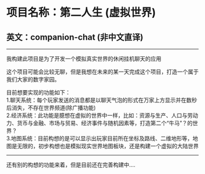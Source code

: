 # 项目名称：第二人生 (虚拟世界)
## 英文：companion-chat (非中文直译)
---
我构建此项目是为了开发一个模拟真实世界的休闲挂机聊天的应用

这个项目可能会比较无聊，但是我想在未来的某一天完成这个项目，打造一个属于我们大家的数字家园。

目前想要实现的功能如下：\
1.聊天系统：每个玩家发送的消息都是以聊天气泡的形式在万家上方显示并在数秒后消失，不存在世界频道(除广播功能)\
2.经济系统：此功能是臆想在虚拟的世界中一样，比如：资源与生产、人口与劳动力、货币与金融、市场与贸易、经济事件与随机因素等，打造第二个“牛马”？的世界？\
3.地图系统：目前构想的是可以显示出玩家目前所在坐标及路线、二维地形等，地图是无限的，初步构想也是模拟现实世界地图板块，还是构建一个虚拟的大陆世界

---
还有别的构想的功能来着，但是目前还在完善构建中....
